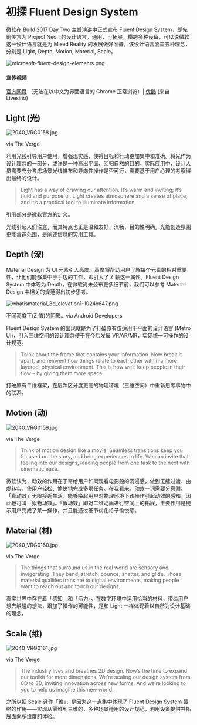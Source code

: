 # 初探 Fluent Design System


微软在 Build 2017 Day Two 主旨演讲中正式宣布 Fluent Design System，即先前传言为 Project Neon 的设计语言。通用，可拓展，横跨多种设备，可以说微软这一设计语言就是为 Mixed Reality 的发展做好准备。该设计语言涵盖五种理念，分别是 Light, Depth, Motion, Material, Scale。

![microsoft-fluent-design-elements.png](https://i.loli.net/2018/02/02/5a7437cf5a31e.png)

#### 宣传视频

[官方网页](http://fluent.microsoft.com) （无法在以中文为界面语言的 Chrome 正常浏览）| [优酷](http://v.youku.com/v_show/id_XMjc1ODYzMjcwMA==.html) (来自 Livesino)

## Light (光)

![2040_VRG0158.jpg](https://i.loli.net/2018/02/02/5a7437cf378f5.jpg)

via The Verge

利用光线引导用户使用，增强现实感，使得目标和行动更加集中和准确。将光作为设计理念的一部分，或许是一种高出平面、回归自然的目的。实际应用中，设计人员需要充分考虑场景光线排布和导向性操作是否可行，需要基于用户心理的考察得出最终的设计。
> Light has a way of drawing our attention. It’s warm and inviting; it’s fluid and purposeful. Light creates atmosphere and a sense of place, and it’s a practical tool to illuminate information.

引用部分是微软官方的定义。

光线引起人们注意，而其特点也正是温和友好、流畅、目的性明确。光能创造氛围更能营造范围，是阐述信息的实用工具。

## Depth (深)

Material Design 为 UI 元素引入高度。高度将帮助用户了解每个元素的相对重要性，让他们能够集中于手边的工作，即引入了 Z 轴这一属性。Fluent Design System 中体现为 Depth，在微软尚未公布更多细节前，我们可以参考 Material Design 中相关的规范得出初步思考。

![whatismaterial_3d_elevation1-1024x647.png](https://i.loli.net/2018/02/02/5a7437cf3b8ab.png) 

不同高度下(Z 值)的阴影。via Android Developers

Fluent Design System 的出现就是为了打破原有仅适用于平面的设计语言 (Metro UI)，引入三维空间的设计理念便于在今后发展 VR/AR/MR，实现统一可操作的设计规范。

> Think about the frame that contains your information. Now break it apart, and reinvent how things relate to each other within a more layered, physical environment. This is how we’ll keep people in their flow – by giving them more space.

打破原有二维框架，在层次区分度更高的物理环境（三维空间）中重新思考事物中的联系。

## Motion (动)

![2040_VRG0159.jpg](https://i.loli.net/2018/02/02/5a7437cf3c198.jpg)

via The Verge

> Think of motion design like a movie. Seamless transitions keep you focused on the story, and bring experiences to life. We can invite that feeling into our designs, leading people from one task to the next with cinematic ease.

微软认为，动效的作用在于带给用户如同观看电影般的沉浸感，做到无缝过渡、由虚转实，使用户轻松、愉快地完成多项任务。在我看来，动效一词需要分真假。「真动效」无限接近生活，能够唤起用户对物理环境下该操作引起动效的感知，因此也可叫「拟物动效」。「假动效」即对二维动画进行空间上的拓展，主要作用是提示用户完成了某一操作，并且能通过细节优化给予愉悦感。

## Material (材)

![2040_VRG0160.jpg](https://i.loli.net/2018/02/02/5a7437cee7327.jpg)

via The Verge

> The things that surround us in the real world are sensory and invigorating. They bend, stretch, bounce, shatter, and glide. Those material qualities translate to digital environments, making people want to reach out and touch our designs.

真实世界中存在着「感知」和「活力」。在数字环境中运用恰当的材料，带给用户想去触碰的想法，增加了操作的可能性，是和 Light 一样体现着以自然为设计基础的理念。

## Scale (维)

![2040_VRG0161.jpg](https://i.loli.net/2018/02/02/5a7437cef3312.jpg) 

via The Verge

> The industry lives and breathes 2D design. Now’s the time to expand our toolkit for more dimensions. We’re scaling our design system from 0D to 3D, inviting innovation across new forms. And we’re looking to you to help us imagine this new world.

之所以把 Scale 译作「维」，是因为这一点集中体现了 Fluent Design System 最终的作用——实现从零维到三维的，多种场景适用的设计规范，利用设备提供并拓展面向多维度的体验。
